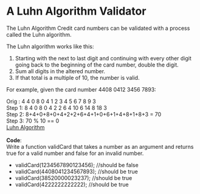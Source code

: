 # A Luhn Algorithm Validator

The Luhn Algorithm
Credit card numbers can be validated with a process called the Luhn algorithm.<br/> 

The Luhn algorithm works like this:
<ol>
<li>Starting with the next to last digit and continuing with every other digit going back to the beginning of the card number, double the digit.</li>
<li>Sum all digits in the altered number.</li>
<li>If that total is a multiple of 10, the number is valid.</li>
</ol>

For example, given the card number 4408 0412 3456 7893:

Orig  :  4 4 0 8 0 4 1 2 3 4   5 6   7 8   9 3 <br/>
Step 1:  8 4 0 8 0 4 2 2 6 4  10 6  14 8  18 3<br/>
Step 2:  8+4+0+8+0+4+2+2+6+4+1+0+6+1+4+8+1+8+3 = 70<br/>
Step 3:  70 % 10 == 0<br/>
<a href="https://en.wikipedia.org/wiki/Luhn_algorithm">Luhn Algorithm</a>
<br />
<br />
<strong>Code</strong>:
<br/>
Write a function validCard that takes a number as an argument and returns true for a valid number and false for an invalid number.
<ul>
<li>validCard(1234567890123456); //should be false</li>
<li>validCard(4408041234567893); //should be true</li>
<li>validCard(38520000023237); //should be true</li>
<li>validCard(4222222222222); //should be true</li>
</ul>


